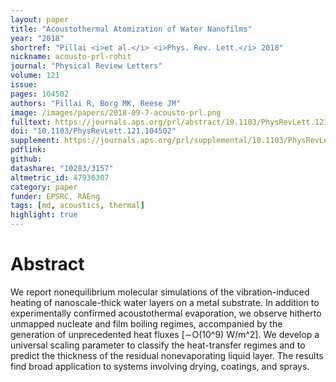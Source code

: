 ```yaml
---
layout: paper
title: "Acoustothermal Atomization of Water Nanofilms"
year: "2018"
shortref: "Pillai <i>et al.</i> <i>Phys. Rev. Lett.</i> 2018"
nickname: acousto-prl-rohit
journal: "Physical Review Letters"
volume: 121
issue:
pages: 104502
authors: "Pillai R, Borg MK, Reese JM"
image: /images/papers/2018-09-7-acousto-prl.png
fulltext: https://journals.aps.org/prl/abstract/10.1103/PhysRevLett.121.104502
doi: "10.1103/PhysRevLett.121.104502" 
supplement: https://journals.aps.org/prl/supplemental/10.1103/PhysRevLett.121.104502/Supplementary-modified.pdf
pdflink: 
github:
datashare: "10283/3157"
altmetric_id: 47936307
category: paper
funder: EPSRC, RAEng
tags: [md, acoustics, thermal]
highlight: true
---
```


# Abstract 

We report nonequilibrium molecular simulations of the vibration-induced heating of nanoscale-thick water layers on a metal substrate. In addition to experimentally confirmed acoustothermal evaporation, we observe hitherto unmapped nucleate and film boiling regimes, accompanied by the generation of unprecedented heat fluxes [∼O(10^9) W/m^2]. We develop a universal scaling parameter to classify the heat-transfer regimes and to predict the thickness of the residual nonevaporating liquid layer. The results find broad application to systems involving drying, coatings, and sprays.

